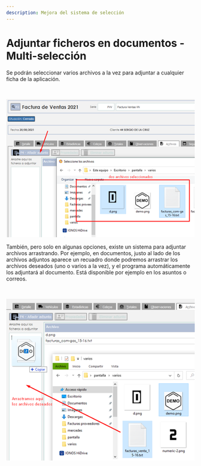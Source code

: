 ```yaml
---
description: Mejora del sistema de selección
---
```


# Adjuntar ficheros en documentos - Multi-selección

Se podrán seleccionar varios archivos a la vez para adjuntar a cualquier ficha de la aplicación.

​​

![](<../../.gitbook/assets/imagen (4) (2) (1).png>)

También, pero solo en algunas opciones, existe un sistema para adjuntar archivos arrastrando. Por ejemplo, en documentos, justo al lado de los archivos adjuntos aparece un recuadro donde podremos arrastrar los archivos deseados (uno o varios a la vez), y el programa automáticamente los adjuntará al documento. Está disponible por ejemplo en los asuntos o correos.

​

![](<../../.gitbook/assets/imagen (15) (2) (1).png>)
